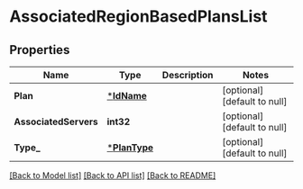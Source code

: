 # AssociatedRegionBasedPlansList

## Properties
Name | Type | Description | Notes
------------ | ------------- | ------------- | -------------
**Plan** | [***IdName**](IdName.md) |  | [optional] [default to null]
**AssociatedServers** | **int32** |  | [optional] [default to null]
**Type_** | [***PlanType**](PlanType.md) |  | [optional] [default to null]

[[Back to Model list]](../README.md#documentation-for-models) [[Back to API list]](../README.md#documentation-for-api-endpoints) [[Back to README]](../README.md)

